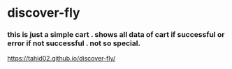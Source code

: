 # discover-fly
### this is just a simple cart . shows all data of cart if successful or error if not successful . not so special.

https://tahid02.github.io/discover-fly/
